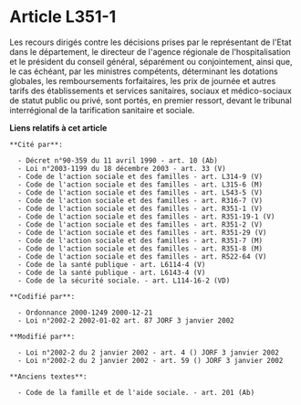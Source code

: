 # Article L351-1

Les recours dirigés contre les décisions prises par le représentant de l'Etat dans le département, le directeur de l'agence
régionale de l'hospitalisation et le président du conseil général, séparément ou conjointement, ainsi que, le cas échéant,
par les ministres compétents, déterminant les dotations globales, les remboursements forfaitaires, les prix de journée et
autres tarifs des établissements et services sanitaires, sociaux et médico-sociaux de statut public ou privé, sont portés, en
premier ressort, devant le tribunal interrégional de la tarification sanitaire et sociale.

**Liens relatifs à cet article**

	**Cité par**:

	  - Décret n°90-359 du 11 avril 1990 - art. 10 (Ab)
	  - Loi n°2003-1199 du 18 décembre 2003 - art. 33 (V)
	  - Code de l'action sociale et des familles - art. L314-9 (V)
	  - Code de l'action sociale et des familles - art. L315-6 (M)
	  - Code de l'action sociale et des familles - art. L543-5 (V)
	  - Code de l'action sociale et des familles - art. R316-7 (V)
	  - Code de l'action sociale et des familles - art. R351-1 (V)
	  - Code de l'action sociale et des familles - art. R351-19-1 (V)
	  - Code de l'action sociale et des familles - art. R351-2 (V)
	  - Code de l'action sociale et des familles - art. R351-29 (V)
	  - Code de l'action sociale et des familles - art. R351-7 (M)
	  - Code de l'action sociale et des familles - art. R351-8 (M)
	  - Code de l'action sociale et des familles - art. R522-64 (V)
	  - Code de la santé publique - art. L6114-4 (V)
	  - Code de la santé publique - art. L6143-4 (V)
	  - Code de la sécurité sociale. - art. L114-16-2 (VD)

	**Codifié par**:

	  - Ordonnance 2000-1249 2000-12-21
	  - Loi n°2002-2 2002-01-02 art. 87 JORF 3 janvier 2002

	**Modifié par**:

	  - Loi n°2002-2 du 2 janvier 2002 - art. 4 () JORF 3 janvier 2002
	  - Loi n°2002-2 du 2 janvier 2002 - art. 59 () JORF 3 janvier 2002

	**Anciens textes**:

	  - Code de la famille et de l'aide sociale. - art. 201 (Ab)
